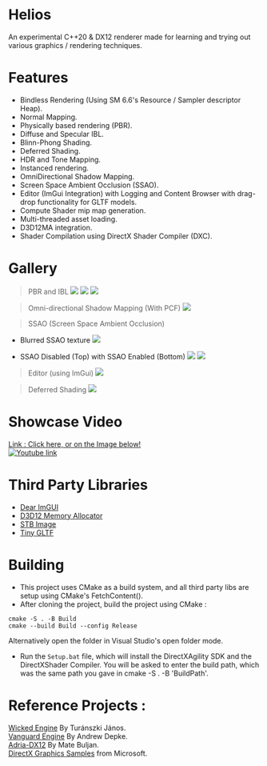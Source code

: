 # Helios

An experimental C++20 & DX12 renderer made for learning and trying out various graphics / rendering techniques.

# Features
* Bindless Rendering (Using SM 6.6's Resource / Sampler descriptor Heap).
* Normal Mapping.
* Physically based rendering (PBR).
* Diffuse and Specular IBL.
* Blinn-Phong Shading.
* Deferred Shading.
* HDR and Tone Mapping.
* Instanced rendering.
* OmniDirectional Shadow Mapping.
* Screen Space Ambient Occlusion (SSAO).
* Editor (ImGui Integration) with Logging and Content Browser with drag-drop functionality for GLTF models.
* Compute Shader mip map generation.
* Multi-threaded asset loading.
* D3D12MA integration.
* Shader Compilation using DirectX Shader Compiler (DXC).

# Gallery
> PBR and IBL
![](Assets/Screenshots/IBL3.png)
![](Assets/Screenshots/IBL2.png)
![](Assets/Screenshots/IBL1.png)

> Omni-directional Shadow Mapping (With PCF)
![](Assets/Screenshots/PCFShadows1.png)

> SSAO (Screen Space Ambient Occlusion)
* Blurred SSAO texture
![](Assets/Screenshots/BlurredSSAOTexture.png)

* SSAO Disabled (Top) with SSAO Enabled (Bottom)
![](Assets/Screenshots/NoSSAO.png) 
![](Assets/Screenshots/SSAOEnbled.png)

> Editor (using ImGui)
![](Assets/Screenshots/Editor1.png)

> Deferred Shading
![](Assets/Screenshots/Deferred1.png)

# Showcase Video
[Link : Click here, or on the Image below!](https://youtu.be/hKeVVCpzVhQ) \
[![Youtube link](https://img.youtube.com/vi/hKeVVCpzVhQ/hqdefault.jpg)](https://youtu.be/hKeVVCpzVhQ)

# Third Party Libraries
* [Dear ImGUI](https://github.com/ocornut/imgui)
* [D3D12 Memory Allocator](https://github.com/GPUOpen-LibrariesAndSDKs/D3D12MemoryAllocator)
* [STB Image](https://github.com/nothings/stb)
* [Tiny GLTF](https://github.com/syoyo/tinygltf)

# Building
+ This project uses CMake as a build system, and all third party libs are setup using CMake's FetchContent().
+ After cloning the project, build the project using CMake :
``` 
cmake -S . -B Build
cmake --build Build --config Release
```

Alternatively open the folder in Visual Studio's open folder mode.
+ Run the `Setup.bat` file, which will install the DirectXAgility SDK and the DirectXShader Compiler. You will be asked to enter the build path, which was the same path you gave in cmake -S . -B 'BuildPath'. 


# Reference Projects :
[Wicked Engine](https://github.com/turanszkij/WickedEngine) By Turánszki János. \
[Vanguard Engine](https://github.com/adepke/VanguardEngine/tree/master) By Andrew Depke. \
[Adria-DX12](https://github.com/mateeeeeee/Adria-DX12) By Mate Buljan. \
[DirectX Graphics Samples](https://github.com/Microsoft/DirectX-Graphics-Samples) from Microsoft.